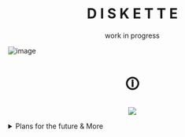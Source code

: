 <h1 align="center">D I S K E T T E</h1>
<p align="center">work in progress </p>

![image](https://github.com/SlippingGittys-Discord-Themes/Diskette/assets/76500838/d7660b93-7362-4ac5-9ac1-6473f5a08a29)


<h1 align="center">🛈</h1>
<p align="center">
  <img src="https://github.com/SlippingGittys-Discord-Themes/Diskette/assets/76500838/e11a60bd-8696-4f9c-be01-9033e494dad8" />
</p>


<details>
<summary>Plans for the future & More </summary>
  
- easily configurable color schemes 
  - it will be easy to make your own via variables supplied
    
- translucency support
  - you can’t have a terminal open without also being able to see your anime boobie wallpaper in the background
  
- several different icon & font options ootb

</details>
